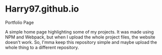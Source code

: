 # Harry97.github.io
Portfolio Page

A simple home page highlighting some of my projects. It was made using NPM and Webpack, but when I upload the whole project files, the website doesn't work. So, I'mma keep this repository simple and maybe upload the whole thing to a different repository. 
